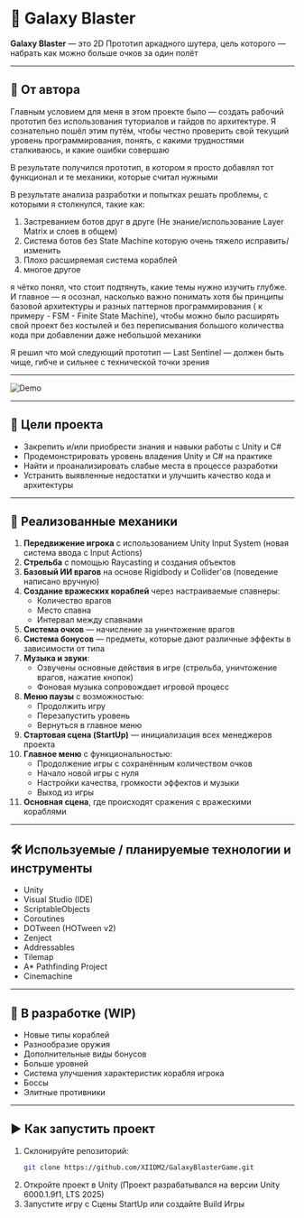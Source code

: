 # 🚀 Galaxy Blaster

**Galaxy Blaster** — это 2D Прототип аркадного шутера, цель которого — набрать как можно больше очков за один полёт

---

## 📌 От автора

Главным условием для меня в этом проекте было — создать рабочий прототип без использования туториалов и гайдов по архитектуре. Я сознательно пошёл этим путём, чтобы честно проверить свой текущий уровень программирования, понять, с какими трудностями сталкиваюсь, и какие ошибки совершаю

В результате получился прототип, в котором я просто добавлял тот функционал и те механики, которые считал нужными

В результате анализа разработки и попытках решать проблемы, с которыми я столкнулся, такие как:
1. Застреванием ботов друг в друге (Не знание/использование Layer Matrix и слоев в общем)
2. Система ботов без State Machine которую очень тяжело исправить/изменить
3. Плохо расширяемая система кораблей
4. многое другое

я чётко понял, что стоит подтянуть, какие темы нужно изучить глубже. И главное — я осознал, насколько важно понимать хотя бы принципы базовой архитектуры и разных паттернов программирования ( к примеру - FSM - Finite State Machine), чтобы можно было расширять свой проект без костылей и без переписывания большого количества кода при добавлении даже небольшой механики

Я решил что мой следующий прототип — Last Sentinel — должен быть чище, гибче и сильнее с технической точки зрения

---

![Demo](./demo.gif)

---

## 🎯 Цели проекта

- Закрепить и/или приобрести знания и навыки работы с Unity и C#
- Продемонстрировать уровень владения Unity и C# на практике
- Найти и проанализировать слабые места в процессе разработки
- Устранить выявленные недостатки и улучшить качество кода и архитектуры

---

## 🔧 Реализованные механики

1. **Передвижение игрока** с использованием Unity Input System (новая система ввода с Input Actions)
2. **Стрельба** с помощью Raycasting и создания объектов
3. **Базовый ИИ врагов** на основе Rigidbody и Collider'ов (поведение написано вручную)
4. **Создание вражеских кораблей** через настраиваемые спавнеры:
   - Количество врагов
   - Место спавна
   - Интервал между спавнами
5. **Система очков** — начисление за уничтожение врагов
6. **Система бонусов** — предметы, которые дают различные эффекты в зависимости от типа
7. **Музыка и звуки**:
   - Озвучены основные действия в игре (стрельба, уничтожение врагов, нажатие кнопок)
   - Фоновая музыка сопровождает игровой процесс
8. **Меню паузы** с возможностью:
   - Продолжить игру
   - Перезапустить уровень
   - Вернуться в главное меню
9. **Стартовая сцена (StartUp)** — инициализация всех менеджеров проекта
10. **Главное меню** с функциональностью:
    - Продолжение игры с сохранённым количеством очков
    - Начало новой игры с нуля
    - Настройки качества, громкости эффектов и музыки
    - Выход из игры
11. **Основная сцена**, где происходят сражения с вражескими кораблями

---

## 🛠️ Используемые / планируемые технологии и инструменты

- Unity
- Visual Studio (IDE)
- ScriptableObjects
- Coroutines
- DOTween (HOTween v2)
- Zenject
- Addressables
- Tilemap
- A* Pathfinding Project
- Cinemachine

---

## 🔄 В разработке (WIP)

- Новые типы кораблей
- Разнообразие оружия
- Дополнительные виды бонусов
- Больше уровней
- Система улучшения характеристик корабля игрока
- Боссы
- Элитные противники

---

## ▶️ Как запустить проект

1. Склонируйте репозиторий:
   ```bash
   git clone https://github.com/XIIDM2/GalaxyBlasterGame.git
2. Откройте проект в Unity (Проект разрабатывался на версии Unity 6000.1.9f1, LTS 2025)
3. Запустите игру с Сцены StartUp или создайте Build Игры
